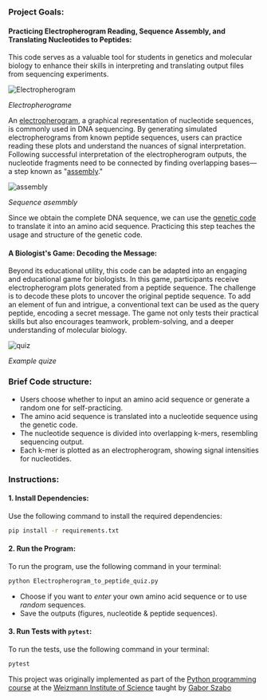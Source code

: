 
### Project Goals:

#### Practicing Electropherogram Reading, Sequence Assembly, and Translating Nucleotides to Peptides:
This code serves as a valuable tool for students in genetics and molecular biology to enhance their skills in interpreting and translating output files from sequencing experiments.

![Electropherogram](https://github.com/MeirSylman/Project_from_Electropherogram_to_peptide/blob/main/Chromatogram.jpg) 

*Electropherograme*



An [electropherogram](https://en.wikipedia.org/wiki/Electropherogram), a graphical representation of nucleotide sequences, is commonly used in DNA sequencing.
By generating simulated electropherograms from known peptide sequences, users can practice reading these plots and understand the nuances of signal interpretation. Following successful interpretation of the electropherogram outputs, the nucleotide fragments need to be connected by finding overlapping bases—a step known as "[assembly](https://en.wikipedia.org/wiki/Sequence_assembly)." 

![assembly](https://github.com/MeirSylman/Project_from_Electropherogram_to_peptide/blob/main/Types_of_sequencing_assembly.png)

*Sequence asemmbly*




Since we obtain the complete DNA sequence, we can use the [genetic code](https://en.wikipedia.org/wiki/Genetic_code) to translate it into an amino acid sequence. Practicing this step teaches the usage and structure of the genetic code.

#### A Biologist's Game: Decoding the Message:
Beyond its educational utility, this code can be adapted into an engaging and educational game for biologists. In this game, participants receive electropherogram plots generated from a peptide sequence. The challenge is to decode these plots to uncover the original peptide sequence. To add an element of fun and intrigue, a conventional text can be used as the query peptide, encoding a secret message. The game not only tests their practical skills but also encourages teamwork, problem-solving, and a deeper understanding of molecular biology.


![quiz](https://github.com/MeirSylman/Project_from_Electropherogram_to_peptide/blob/main/quiz.png)

*Example quize*







### Brief Code structure:

- Users choose whether to input an amino acid sequence or generate a random one for self-practicing.
- The amino acid sequence is translated into a nucleotide sequence using the genetic code.
- The nucleotide sequence is divided into overlapping k-mers, resembling sequencing output.
- Each k-mer is plotted as an electropherogram, showing signal intensities for nucleotides.




### Instructions:

#### 1. **Install Dependencies:**

Use the following command to install the required dependencies:

```sh
pip install -r requirements.txt
```

#### 2. **Run the Program:**

To run the program, use the following command in your terminal:

```sh
python Electropherogram_to_peptide_quiz.py
```

- Choose if you want to *enter* your own amino acid sequence or to use *random* sequences.
- Save the outputs (figures, nucleotide & peptide sequences).

#### 3. **Run Tests with `pytest`:**

To run the tests, use the following command in your terminal:

```sh
pytest
```




This project was originally implemented as part of the [Python programming course](https://github.com/szabgab/wis-python-course-2024-04) at the [Weizmann Institute of Science](https://www.weizmann.ac.il/) taught by [Gabor Szabo](https://szabgab.com/)

